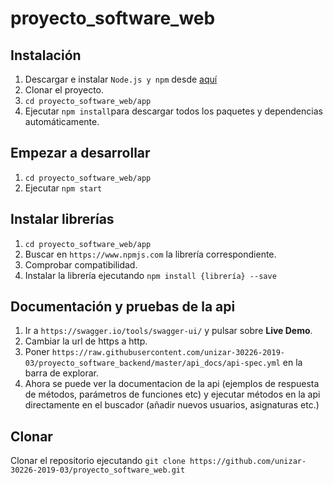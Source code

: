 # proyecto_software_web

## Instalación

1. Descargar e instalar `Node.js y npm` desde [aquí](https://www.npmjs.com/get-npm) 
2. Clonar el proyecto.
3. `cd proyecto_software_web/app`
4. Ejecutar `npm install`para descargar todos los paquetes y dependencias automáticamente.

## Empezar a desarrollar

1. `cd proyecto_software_web/app`
2. Ejecutar `npm start`

## Instalar librerías

1. `cd proyecto_software_web/app`
2. Buscar en `https://www.npmjs.com` la librería correspondiente.
3. Comprobar compatibilidad.
4. Instalar la librería ejecutando `npm install {librería} --save`

## Documentación y pruebas de la api

1. Ir a `https://swagger.io/tools/swagger-ui/` y pulsar sobre **Live Demo**.
2. Cambiar la url de https a http.
3. Poner `https://raw.githubusercontent.com/unizar-30226-2019-03/proyecto_software_backend/master/api_docs/api-spec.yml` en la barra de explorar.
4. Ahora se puede ver la documentacion de la api (ejemplos de respuesta de métodos, parámetros de funciones etc) y ejecutar métodos en la api directamente en el buscador (añadir nuevos usuarios, asignaturas etc.)

## Clonar
Clonar el repositorio ejecutando `git clone https://github.com/unizar-30226-2019-03/proyecto_software_web.git`
